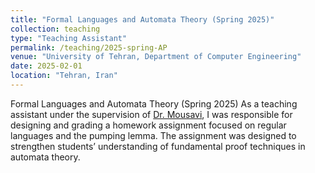 ```yaml
---
title: "Formal Languages and Automata Theory (Spring 2025)"
collection: teaching
type: "Teaching Assistant"
permalink: /teaching/2025-spring-AP
venue: "University of Tehran, Department of Computer Engineering"
date: 2025-02-01
location: "Tehran, Iran"
---
```


Formal Languages and Automata Theory (Spring 2025)
As a teaching assistant under the supervision of [Dr. Mousavi](https://scholar.google.com/citations?user=tHxI7F8AAAAJ&hl=en), I was responsible for designing and grading a homework assignment focused on regular languages and the pumping lemma. The assignment was designed to strengthen students’ understanding of fundamental proof techniques in automata theory.